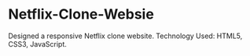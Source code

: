 # Netflix-Clone-Websie
Designed a responsive Netflix clone website. Technology Used: HTML5, CSS3, JavaScript.
